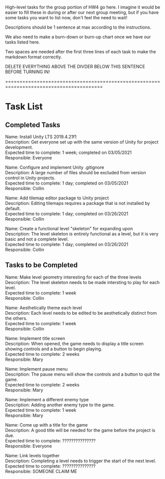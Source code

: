 High-level tasks for the group portion of HW4 go here. I imagine it would be easier to fill these in during or after our next group meeting, but if you have some tasks you want to list now, don't feel the need to wait!

Descriptions should be 1 sentence at max according to the instructions.

We also need to make a burn-down or burn-up chart once we have our tasks listed here.

Two spaces are needed after the first three lines of each task to make the markdown format correctly.

DELETE EVERYTHING ABOVE THE DIVDER BELOW THIS SENTENCE BEFORE TURNING IN!

========================================================================================

# Task List

## Completed Tasks

Name: Install Unity LTS 2019.4.21f1  
Description: Get everyone set up with the same version of Unity for project development.  
Expected time to complete: 1 week; completed on 03/05/2021  
Responsible: Everyone

Name: Configure and implement Unity .gitignore  
Description: A large number of files should be excluded from version control in Unity projects.  
Expected time to complete: 1 day; completed on 03/05/2021  
Responsible: Collin

Name: Add tilemap editor package to Unity project  
Description: Editing tilemaps requires a package that is not installed by default.  
Expected time to complete: 1 day; completed on 03/26/2021  
Responsible: Collin

Name: Create a functional level "skeleton" for expanding upon  
Description: The level skeleton is entirely functional as a level, but it is very basic and not a complete level.  
Expected time to complete: 1 day; completed on 03/26/2021  
Responsible: Collin

## Tasks to be Completed

Name: Make level geometry interesting for each of the three levels  
Description: The level skeleton needs to be made intersting to play for each level.  
Expected time to complete: 1 week  
Responsible: Collin

Name: Aesthetically theme each level  
Description: Each level needs to be edited to be aesthetically distinct from the others.  
Expected time to complete: 1 week  
Responsible: Collin

Name: Implement title screen  
Description: When opened, the game needs to display a title screen showing controls and a button to begin playing.  
Expected time to complete: 2 weeks  
Responsible: Mary

Name: Implement pause menu  
Description: The pause menu will show the controls and a button to quit the game.  
Expected time to complete: 2 weeks  
Responsible: Mary

Name: Implement a different enemy type  
Description: Adding another enemy type to the game.  
Expected time to complete: 1 week  
Responsible: Mary

Name: Come up with a title for the game  
Description: A good title will be needed for the game before the project is due.  
Expected time to complete: ???????????????  
Responsible: Everyone

Name: Link levels together  
Description: Completing a level needs to trigger the start of the next level.  
Expected time to complete: ???????????????  
Responsible: SOMEONE CLAIM ME
